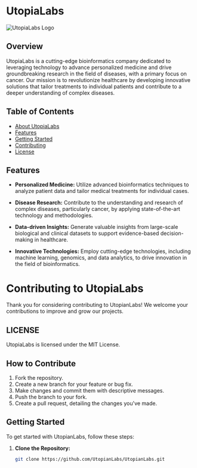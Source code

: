 # UtopiaLabs

![UtopiaLabs Logo](url/to/logo.png)

## Overview

UtopiaLabs is a cutting-edge bioinformatics company dedicated to leveraging technology to advance personalized medicine and drive groundbreaking research in the field of diseases, with a primary focus on cancer. Our mission is to revolutionize healthcare by developing innovative solutions that tailor treatments to individual patients and contribute to a deeper understanding of complex diseases.

## Table of Contents

- [About UtopiaLabs](#overview)
- [Features](#features)
- [Getting Started](#getting-started)
- [Contributing](#contributing)
- [License](#license)

## Features

- **Personalized Medicine:** Utilize advanced bioinformatics techniques to analyze patient data and tailor medical treatments for individual cases.
  
- **Disease Research:** Contribute to the understanding and research of complex diseases, particularly cancer, by applying state-of-the-art technology and methodologies.

- **Data-driven Insights:** Generate valuable insights from large-scale biological and clinical datasets to support evidence-based decision-making in healthcare.

- **Innovative Technologies:** Employ cutting-edge technologies, including machine learning, genomics, and data analytics, to drive innovation in the field of bioinformatics.

# Contributing to UtopiaLabs
Thank you for considering contributing to UtopianLabs! We welcome your contributions to improve and grow our projects.

## LICENSE
UtopiaLabs is licensed under the MIT License.

## How to Contribute

1. Fork the repository.
2. Create a new branch for your feature or bug fix.
3. Make changes and commit them with descriptive messages.
4. Push the branch to your fork.
5. Create a pull request, detailing the changes you've made.
   
## Getting Started

To get started with UtopianLabs, follow these steps:

1. **Clone the Repository:**
   ```bash
   git clone https://github.com/UtopianLabs/UtopianLabs.git

